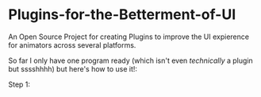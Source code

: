 # Plugins-for-the-Betterment-of-UI
An Open Source Project for creating Plugins to improve the UI expierence for animators across several platforms.

So far I only have one program ready (which isn't even _technically_ a plugin but sssshhhh) but here's how to use it!:

Step 1:

